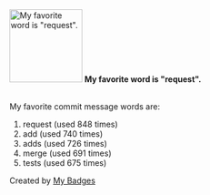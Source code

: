 <img src="https://my-badges.github.io/my-badges/favorite-word.png" alt="My favorite word is &quot;request&quot;." title="My favorite word is &quot;request&quot;." width="128">
<strong>My favorite word is &quot;request&quot;.</strong>
<br><br>

My favorite commit message words are:

1. request (used 848 times)
2. add (used 740 times)
3. adds (used 726 times)
4. merge (used 691 times)
5. tests (used 675 times)


Created by <a href="https://github.com/my-badges/my-badges">My Badges</a>
